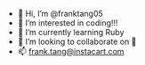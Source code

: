 - 👋  Hi, I’m @franktang05
- 👀  I’m interested in coding!!!
- 🌱  I’m currently learning Ruby
- 💞️  I’m looking to collaborate on 🥕
- 📫  frank.tang@instacart.com

<!---
franktang05/franktang05 is a ✨ special ✨ repository because its `README.md` (this file) appears on your GitHub profile.
You can click the Preview link to take a look at your changes.
--->
